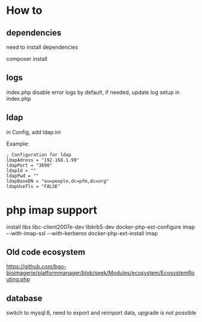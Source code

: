 # How to

## dependencies

need to install dependencies

composer install

## logs

index.php disable error logs by default, if needed, update log setup in index.php

## ldap

in Config, add ldap.ini

Example:

    ; Configuration for ldap
    ldapAdress = "192.168.1.99"
    ldapPort = "3890"
    ldapId = ""
    ldapPwd = ""
    ldapBaseDN = "ou=people,dc=pfm,dc=org"
    ldapUseTls = "FALSE"

# php imap support

install libs libc-client2007e-dev libkrb5-dev
docker-php-ext-configure imap --with-imap-ssl --with-kerberos
docker-php-ext-install imap

## Old code ecosystem

https://github.com/bgo-bioimagerie/platformmanager/blob/seek/Modules/ecosystem/EcosystemRouting.php

## database

switch to mysql:8, need to export and reimport data, upgrade is not possible

